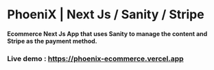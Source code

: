 # PhoeniX | Next Js / Sanity / Stripe

#### Ecommerce Next Js App that uses Sanity to manage the content and Stripe as the payment method.

### Live demo : https://phoenix-ecommerce.vercel.app
